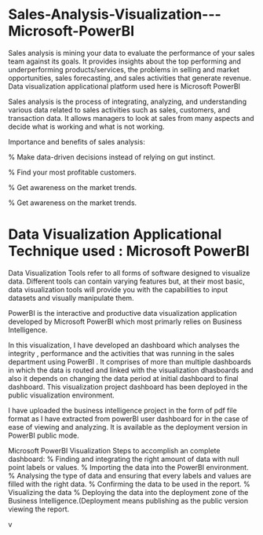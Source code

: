 # Sales-Analysis-Visualization---Microsoft-PowerBI
Sales analysis is mining your data to evaluate the performance of your sales team against its goals. It provides insights about the top performing and underperforming products/services, the problems in selling and market opportunities, sales forecasting, and sales activities that generate revenue. Data visualization applicational platform used here is Microsoft PowerBI

Sales analysis is the process of integrating, analyzing, and understanding various data related to sales activities such as sales, customers, and transaction data. It allows managers to look at sales from many aspects and decide what is working and what is not working.

Importance and benefits of sales analysis:
 
 % Make data-driven decisions instead of relying on gut instinct.
 
 % Find your most profitable customers.
 
 % Get awareness on the market trends.
 
 % Get awareness on the market trends.
 
 # Data Visualization Applicational Technique used : Microsoft PowerBI

Data Visualization Tools refer to all forms of software designed to visualize data. Different tools can contain varying features but, at their most basic, data visualization tools will provide you with the capabilities to input datasets and visually manipulate them.
 
PowerBI is the interactive and productive data visualization application developed by Microsoft PowerBI which most primarly relies on Business Intelligence.
 
In this visualization, I have developed an dashboard which analyses the integrity , performance and the activities that was running in the sales department using PowerBI . It comprises of more than multiple dashboards in which the data is routed and linked with the visualization dhasboards and also it depends on changing the data period at initial dashboard to final dashboard. This visualization project dashboard has been deployed in the public visualization environment.

I have uploaded the business intelligence project in the form of pdf file format as I have extracted from powerBI user dashboard for in the case of ease of viewing and analyzing. It is available as the deployment version in PowerBI public mode.

Microsoft PowerBI Visualization Steps to accomplish an complete dashboard:
 % Finding and integrating the right amount of data with null point labels or values.
 % Importing the data into the PowerBI environment.
 % Analysing the type of data and ensuring that every labels and values are filled with the right data.
 % Confirming the data to be used in the report.
 % Visualizing the data 
 % Deploying the data into the deployment zone of the Business Intelligence.(Deployment means publishing as the public version viewing the report.

v
